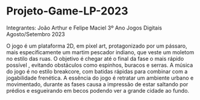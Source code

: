 # Projeto-Game-LP-2023
Integrantes: João Arthur e Felipe Maciel
3º Ano Jogos Digitais
Agosto/Setembro 2023

O jogo é um plataforma 2D, em pixel art, protagonizado por um pássaro, mais especificamente um martim pescador indiano, que veste um moletom no estilo das ruas.
O objetivo é chegar até o final da fase o mais rápido possível , evitando obstáculos como espinhos, buracos e serras.
A música do jogo é no estilo breakcore, com batidas rápidas para combinar com a jogabilidade frenética.
A essência do jogo é retratar um ambiente urbano e movimentado, durante as fases causa a impressão de estar saltando por prédios e esgueirando em becos podendo ver a grande cidade ao fundo.
